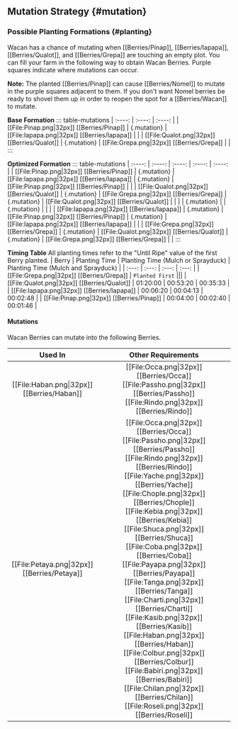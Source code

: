 ## Mutation Strategy {#mutation}

### Possible Planting Formations {#planting}

Wacan has a chance of mutating when [[Berries/Pinap]], [[Berries/Iapapa]], [[Berries/Qualot]], and [[Berries/Grepa]] are touching an empty plot. You can fill your farm in the following way to obtain Wacan Berries. Purple squares indicate where mutations can occur.

**Note:** The planted [[Berries/Pinap]] can cause [[Berries/Nomel]] to mutate in the purple squares adjacent to them. If you don't want Nomel berries be ready to shovel them up in order to reopen the spot for a [[Berries/Wacan]] to mutate.

**Base Formation**
::: table-mutations
| :----: | :----: | :----: |
| [[File:Pinap.png\|32px]] [[Berries/Pinap]] | {.mutation} | [[File:Iapapa.png\|32px]] [[Berries/Iapapa]] | |
| [[File:Qualot.png\|32px]] [[Berries/Qualot]] | {.mutation} | [[File:Grepa.png\|32px]] [[Berries/Grepa]] | |
:::

**Optimized Formation**
::: table-mutations
| :----: | :----: | :----: | :----: | :----: |
| [[File:Pinap.png\|32px]] [[Berries/Pinap]] | {.mutation} | [[File:Iapapa.png\|32px]] [[Berries/Iapapa]] | {.mutation} | [[File:Pinap.png\|32px]] [[Berries/Pinap]] | |
| [[File:Qualot.png\|32px]] [[Berries/Qualot]] | {.mutation} | [[File:Grepa.png\|32px]] [[Berries/Grepa]] | {.mutation} | [[File:Qualot.png\|32px]] [[Berries/Qualot]] | |
| | {.mutation} | | {.mutation} | | |
| [[File:Iapapa.png\|32px]] [[Berries/Iapapa]] | {.mutation} | [[File:Pinap.png\|32px]] [[Berries/Pinap]] | {.mutation} | [[File:Iapapa.png\|32px]] [[Berries/Iapapa]] | |
| [[File:Grepa.png\|32px]] [[Berries/Grepa]] | {.mutation} | [[File:Qualot.png\|32px]] [[Berries/Qualot]] | {.mutation} | [[File:Grepa.png\|32px]] [[Berries/Grepa]] | |
:::

**Timing Table**
All planting times refer to the "Until Ripe" value of the first Berry planted.
| Berry                                         | Planting Time | Planting Time (Mulch or Sprayduck)    | Planting Time (Mulch and Sprayduck)   |
| :---:                                         | :---:         | :---:                                 | :---:                                 |
| [[File:Grepa.png\|32px]] [[Berries/Grepa]]    | `Planted First` |||
| [[File:Qualot.png\|32px]] [[Berries/Qualot]]  | 01:20:00      | 00:53:20                              | 00:35:33                              |
| [[File:Iapapa.png\|32px]] [[Berries/Iapapa]]  | 00:06:20      | 00:04:13                              | 00:02:48                                 |
| [[File:Pinap.png\|32px]] [[Berries/Pinap]]    | 00:04:00      | 00:02:40                              | 00:01:46                                |

#### Mutations
Wacan Berries can mutate into the following Berries.

| Used In                                       | Other Requirements |
| :---:                                         | :---: |
| [[File:Haban.png\|32px]] [[Berries/Haban]]    | [[File:Occa.png\|32px]] [[Berries/Occa]] [[File:Passho.png\|32px]] [[Berries/Passho]] [[File:Rindo.png\|32px]] [[Berries/Rindo]] |
| [[File:Petaya.png\|32px]] [[Berries/Petaya]]  | [[File:Occa.png\|32px]] [[Berries/Occa]] [[File:Passho.png\|32px]] [[Berries/Passho]] [[File:Rindo.png\|32px]] [[Berries/Rindo]] [[File:Yache.png\|32px]] [[Berries/Yache]] [[File:Chople.png\|32px]] [[Berries/Chople]] [[File:Kebia.png\|32px]] [[Berries/Kebia]] [[File:Shuca.png\|32px]] [[Berries/Shuca]] [[File:Coba.png\|32px]] [[Berries/Coba]] [[File:Payapa.png\|32px]] [[Berries/Payapa]] [[File:Tanga.png\|32px]] [[Berries/Tanga]] [[File:Charti.png\|32px]] [[Berries/Charti]] [[File:Kasib.png\|32px]] [[Berries/Kasib]] [[File:Haban.png\|32px]] [[Berries/Haban]] [[File:Colbur.png\|32px]] [[Berries/Colbur]] [[File:Babiri.png\|32px]] [[Berries/Babiri]] [[File:Chilan.png\|32px]] [[Berries/Chilan]] [[File:Roseli.png\|32px]] [[Berries/Roseli]] |